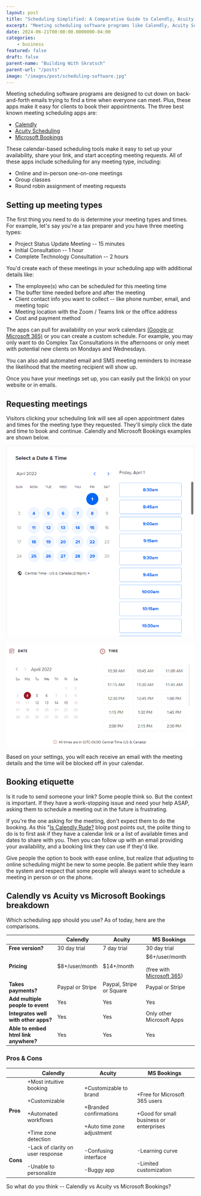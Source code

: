 ```yaml
---
layout: post
title: "Scheduling Simplified: A Comparative Guide to Calendly, Acuity, and Microsoft Bookings"
excerpt: "Meeting scheduling software programs like Calendly, Acuity Scheduling, and Microsoft Bookings are designed to cut down on back-and-forth emails trying to find a time when everyone can meet"
date: 2024-06-21T00:00:00.0000000-04:00
categories:
    - business
featured: false
draft: false
parent-name: "Building With Skratsch"
parent-url: "/posts"
image: "/images/post/scheduling-software.jpg"
---
```

Meeting scheduling software programs are designed to cut down on
back-and-forth emails trying to find a time when everyone can meet.
Plus, these apps make it easy for clients to book their appointments.
The three best known meeting scheduling apps are:

-   [Calendly](https://calendly.com/)
-   [Acuity Scheduling](https://www.acuityscheduling.com/)
-   [Microsoft Bookings](https://www.microsoft.com/en-us/microsoft-365/business/scheduling-and-booking-app)

These calendar-based scheduling tools make it easy to set up your
availability, share your link, and start accepting meeting requests. All
of these apps include scheduling for any meeting type, including:

-   Online and in-person one-on-one meetings
-   Group classes
-   Round robin assignment of meeting requests

## Setting up meeting types

The first thing you need to do is determine your meeting types and
times. For example, let's say you're a tax preparer and you have three
meeting types:

-   Project Status Update Meeting -- 15 minutes
-   Initial Consultation -- 1 hour
-   Complete Technology Consultation -- 2 hours

You'd create each of these meetings in your scheduling app with
additional details like:

-   The employee(s) who can be scheduled for this meeting time
-   The buffer time needed before and after the meeting
-   Client contact info you want to collect -- like phone number, email,
    and meeting topic
-   Meeting location with the Zoom / Teams link or the office address
-   Cost and payment method

The apps can pull for availability on your work calendars [(Google or Microsoft 365)](/business/google-workspace-vs-microsoft-365/index.html) or you can create a custom schedule. For example, you
may only want to do Complex Tax Consultations in the afternoons or only
meet with potential new clients on Mondays and Wednesdays.

You can also add automated email and SMS meeting reminders to increase
the likelihood that the meeting recipient will show up.

Once you have your meetings set up, you can easily put the link(s) on
your website or in emails.

## Requesting meetings

Visitors clicking your scheduling link will see all open appointment
dates and times for the meeting type they requested. They'll simply
click the date and time to book and continue. Calendly and Microsoft
Bookings examples are shown below.

![calendly vs acuity](/images/post/calendly-calender.png)

![calendly vs acuity](/images/post/MS-bookings-calendar.png)

Based on your settings, you will each receive an email with the meeting
details and the time will be blocked off in your calendar.

## Booking etiquette

Is it rude to send someone your link? Some people think so. But the
context is important. If they have a work-stopping issue and need your
help ASAP, asking them to schedule a meeting out in the future is
frustrating.

If you're the one asking for the meeting, don't expect them to do the
booking. As this "[Is Calendly Rude?](https://calendly.com/blog/is-calendly-rude) blog post points out, the polite thing to do
is to first ask if they have a calendar link or a list of available
times and dates to share with you. Then you can follow up with an email
providing your availability, and a booking link they can use if they'd
like.

Give people the option to book with ease online, but realize that
adjusting to online scheduling might be new to some people. Be patient
while they learn the system and respect that some people will always
want to schedule a meeting in person or on the phone.

## Calendly vs Acuity vs Microsoft Bookings breakdown

Which scheduling app should you use? As of today, here are the
comparisons.

|  | Calendly | Acuity | MS Bookings |
| --- | --- | --- | --- |
| **Free version?** | 30 day trial | 7 day trial | 30 day trial |
| **Pricing** | $8+/user/month | $14+/month | $6+/user/month<br><br>(free with [Microsoft 365](/it-services/microsoft-365)) |
| **Takes payments?** | Paypal or Stripe | Paypal, Stripe or Square | Paypal or Stripe |
| **Add multiple people to event** | Yes | Yes | Yes |
| **Integrates well with other apps?** | Yes | Yes | Only other Microsoft Apps |
| **Able to embed html link anywhere?** | Yes | Yes | Yes |


### Pros & Cons

|  | Calendly | Acuity | MS Bookings |
| --- | --- | --- | --- |
| **Pros** | +Most intuitive booking<br><br>+Customizable<br><br>+Automated workflows<br><br>+Time zone detection | +Customizable to brand<br><br>+Branded confirmations<br><br>+Auto time zone adjustment | +Free for Microsoft 365 users<br><br>+Good for small business or enterprises |
| **Cons** | -Lack of clarity on user response<br><br>-Unable to personalize | -Confusing interface<br><br>-Buggy app | -Learning curve<br><br>-Limited customization |

So what do you think -- Calendly vs Acuity vs Microsoft Bookings?